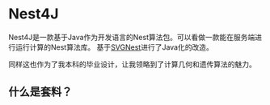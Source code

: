 # Nest4J

Nest4J是一款基于Java作为开发语言的Nest算法包。可以看做一款能在服务端进行运行计算的Nest算法库。 基于[SVGNest](https://github.com/Jack000/SVGnest)进行了Java化的改造。

同样这也作为了我本科的毕业设计，让我领略到了计算几何和遗传算法的魅力。

## 什么是套料？




